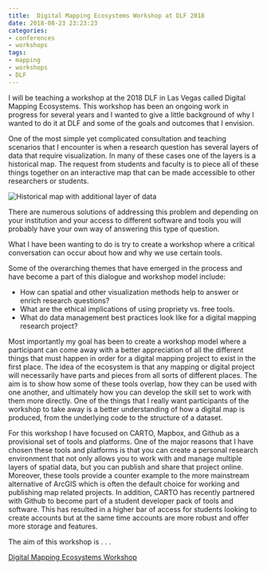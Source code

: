 ```yaml
---
title:  Digital Mapping Ecosystems Workshop at DLF 2018 
date: 2018-08-23 23:23:23
categories: 
- conferences
- workshops
tags:
- mapping
- workshops
- DLF
---
```


I will be teaching a workshop at the 2018 DLF in Las Vegas called Digital Mapping Ecosystems. This workshop has been an ongoing work in progress for several years and I wanted to give a little background of why I wanted to do it at DLF and some of the goals and outcomes that I envision.

One of the most simple yet complicated consultation and teaching scenarios that I encounter is when a research question has several layers of data that require visualization. In many of these cases one of the layers is a historical map. The request from students and faculty is to piece all of these things together on an interactive map that can be made accessible to other researchers or students.

![Historical map with additional layer of data](/hi/assets/images/layermapexample.jpeg)
 
There are numerous solutions of addressing this problem and depending on your institution and your access to different software and tools you will probably have your own way of answering this type of question. 

What I have been wanting to do is try to create a workshop where a critical conversation can occur about how and why we use certain tools. 

Some of the overarching themes that have emerged in the process and have become a part of this dialogue and workshop model include:

* How can spatial and other visualization methods help to answer or enrich research questions?
* What are the ethical implications of using propriety vs. free tools. 
* What do data management best practices look like for a digital mapping research project?

Most importantly my goal has been to create a workshop model where a participant can come away with a better appreciation of all the different things that must happen in order for a digital mapping project to exist in the first place. The idea of the ecosystem is that any mapping or digital project will necessarily have parts and pieces from all sorts of different places. The aim is to show how some of these tools overlap, how they can be used with one another, and ultimately how you can develop the skill set to work with them more directly. One of the things that I really want participants of the workshop to take away is a better understanding of how a digital map is produced, from the underlying code to the structure of a dataset. 

For this workshop I have focused on CARTO, Mapbox, and Github as a provisional set of tools and platforms. One of the major reasons that I have chosen these tools and platforms is that you can create a personal research environment that not only allows you to work with and manage multiple layers of spatial data, but you can publish and share that project online. Moreover, these tools provide a counter example to the more mainstream alternative of ArcGIS which is often the default choice for working and publishing map related projects. In addition, CARTO has recently partnered with Github to become part of a student developer pack of tools and software. This has resulted in a higher bar of access for students looking to create accounts but at the same time accounts are more robust and offer more storage and features.  

The aim of this workshop is . . .

[Digital Mapping Ecosystems Workshop](https://dlfforum2018.sched.com/event/FVCM) 


